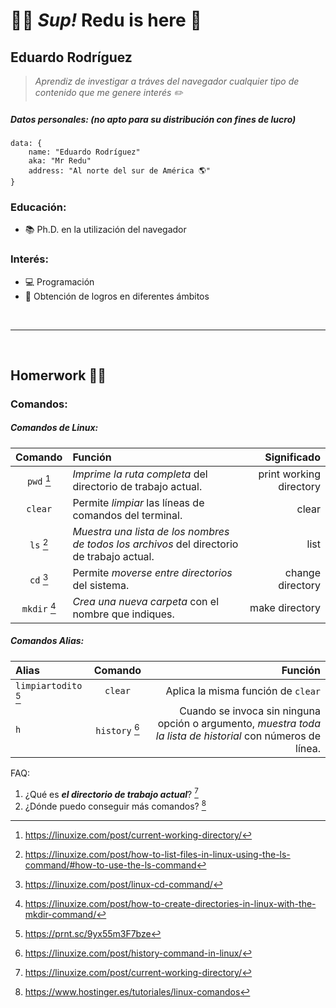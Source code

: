 # ✌🏼 ***Sup!*** Redu is here 👾
## Eduardo Rodríguez

> *Aprendiz de investigar
> a tráves del navegador
> cualquier tipo de contenido 
> que me genere interés ✏️*

##### **Datos personales:** *(no apto para su distribución con fines de lucro)*
```
data: {
    name: "Eduardo Rodríguez"
    aka: "Mr Redu"
    address: "Al norte del sur de América 🌎"
}
```

### Educación:
- 📚 Ph.D. en la utilización del navegador

### Interés:
- 💻 Programación
- 🥇 Obtención de logros en diferentes ámbitos

<br><hr><br>


## Homerwork ✍🏼
### Comandos:

##### **Comandos de Linux:**
| Comando            | Función                                 |      Significado         |
| :---:              |  :---                                   |        ---:              |
| `pwd` [^1]         | *Imprime la ruta completa* del directorio de trabajo actual.  |  print working directory    |
| `clear`            | Permite *limpiar* las líneas de comandos del terminal. | clear |
|  `ls` [^2]         | *Muestra una lista de los nombres de todos los archivos* del directorio de trabajo actual. | list |
|   `cd` [^3]        | Permite *moverse entre directorios* del sistema. |change directory| 
| `mkdir` [^4] | *Crea una nueva carpeta* con el nombre que indiques. | make directory |

##### **Comandos *Alias*:**
| Alias                 |   Comando       | Función                                | 
| :---                  |  :---:          |                     ---:               |
| `limpiartodito` [^5]  |     `clear`     |  Aplica la misma función de `clear`    |
|          `h`          |    `history` [^6]    | Cuando se invoca sin ninguna opción o argumento, *muestra toda la lista de historial* con números de línea. | 

FAQ:
1. ¿Qué es ***el directorio de trabajo actual***? [^1]
2. ¿Dónde puedo conseguir más comandos? [^7]

[^1]: https://linuxize.com/post/current-working-directory/
[^2]: https://linuxize.com/post/how-to-list-files-in-linux-using-the-ls-command/#how-to-use-the-ls-command
[^3]: https://linuxize.com/post/linux-cd-command/
[^4]: https://linuxize.com/post/how-to-create-directories-in-linux-with-the-mkdir-command/
[^5]: https://prnt.sc/9yx55m3F7bze 
[^6]: https://linuxize.com/post/history-command-in-linux/
[^7]: https://www.hostinger.es/tutoriales/linux-comandos

